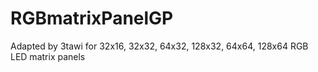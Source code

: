 # RGBmatrixPanelGP
Adapted by 3tawi for 32x16, 32x32, 64x32, 128x32, 64x64, 128x64 RGB LED matrix panels
